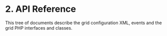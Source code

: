 # 2. API Reference

This tree of documents describe the grid configuration XML, events and the grid PHP interfaces and classes.

